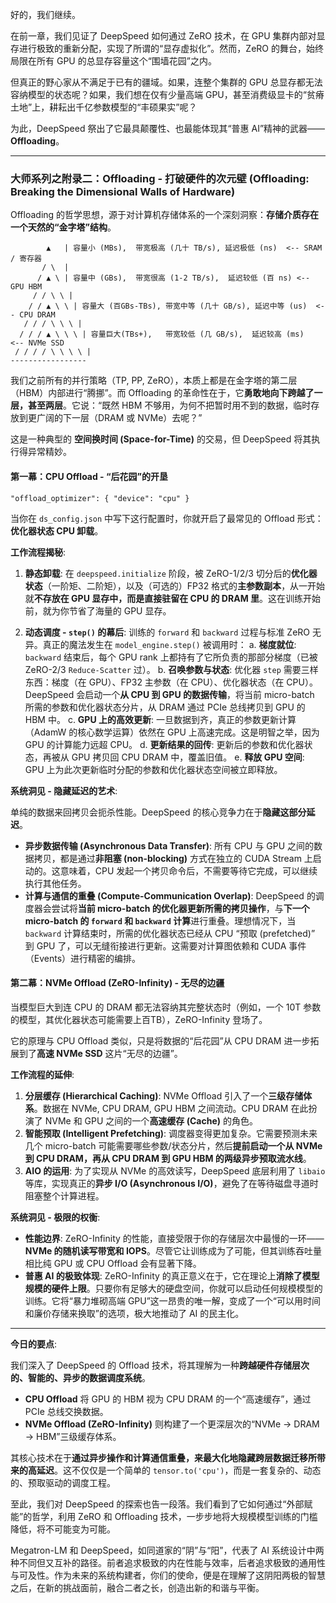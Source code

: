 好的，我们继续。

在前一章，我们见证了 DeepSpeed 如何通过 ZeRO 技术，在 GPU 集群内部对显存进行极致的重新分配，实现了所谓的“显存虚拟化”。然而，ZeRO 的舞台，始终局限在所有 GPU 的总显存容量这个“围墙花园”之内。

但真正的野心家从不满足于已有的疆域。如果，连整个集群的 GPU 总显存都无法容纳模型的状态呢？如果，我们想在仅有少量高端 GPU，甚至消费级显卡的“贫瘠土地”上，耕耘出千亿参数模型的“丰硕果实”呢？

为此，DeepSpeed 祭出了它最具颠覆性、也最能体现其“普惠 AI”精神的武器——**Offloading**。

---

### **大师系列之附录二：Offloading - 打破硬件的次元壁 (Offloading: Breaking the Dimensional Walls of Hardware)**

Offloading 的哲学思想，源于对计算机存储体系的一个深刻洞察：**存储介质存在一个天然的“金字塔”结构**。

```
        ▲   | 容量小 (MBs),  带宽极高 (几十 TB/s), 延迟极低 (ns)  <-- SRAM / 寄存器
       / \  |
      / ▲ \ | 容量中 (GBs),  带宽很高 (1-2 TB/s),  延迟较低 (百 ns) <-- GPU HBM
     / / \ \ |
    / / ▲ \ \ | 容量大 (百GBs-TBs), 带宽中等 (几十 GB/s), 延迟中等 (us)  <-- CPU DRAM
   / / / \ \ \ |
  / / / ▲ \ \ \ | 容量巨大(TBs+),   带宽较低 (几 GB/s),  延迟较高 (ms)   <-- NVMe SSD
 / / / / \ \ \ \ |
-----------------
```

我们之前所有的并行策略（TP, PP, ZeRO），本质上都是在金字塔的第二层（HBM）内部进行“腾挪”。而 Offloading 的革命性在于，它**勇敢地向下跨越了一层，甚至两层**。它说：“既然 HBM 不够用，为何不把暂时用不到的数据，临时存放到更广阔的下一层（DRAM 或 NVMe）去呢？”

这是一种典型的 **空间换时间 (Space-for-Time)** 的交易，但 DeepSpeed 将其执行得异常精妙。

#### **第一幕：CPU Offload - “后花园”的开垦**

`"offload_optimizer": { "device": "cpu" }`

当你在 `ds_config.json` 中写下这行配置时，你就开启了最常见的 Offload 形式：**优化器状态 CPU 卸载**。

**工作流程揭秘**:

1.  **静态卸载**: 在 `deepspeed.initialize` 阶段，被 ZeRO-1/2/3 切分后的**优化器状态**（一阶矩、二阶矩），以及（可选的）FP32 格式的**主参数副本**，从一开始就**不存放在 GPU 显存中，而是直接驻留在 CPU 的 DRAM 里**。这在训练开始前，就为你节省了海量的 GPU 显存。

2.  **动态调度 - `step()` 的幕后**: 训练的 `forward` 和 `backward` 过程与标准 ZeRO 无异。真正的魔法发生在 `model_engine.step()` 被调用时：
    a.  **梯度就位**: `backward` 结束后，每个 GPU rank 上都持有了它所负责的那部分梯度（已被 ZeRO-2/3 `Reduce-Scatter` 过）。
    b.  **召唤参数与状态**: 优化器 `step` 需要三样东西：梯度（在 GPU）、FP32 主参数（在 CPU）、优化器状态（在 CPU）。DeepSpeed 会启动一个**从 CPU 到 GPU 的数据传输**，将当前 micro-batch 所需的参数和优化器状态分片，从 DRAM 通过 PCIe 总线拷贝到 GPU 的 HBM 中。
    c.  **GPU 上的高效更新**: 一旦数据到齐，真正的参数更新计算（AdamW 的核心数学运算）依然在 GPU 上高速完成。这是明智之举，因为 GPU 的计算能力远超 CPU。
    d.  **更新结果的回传**: 更新后的参数和优化器状态，再被从 GPU 拷贝回 CPU DRAM 中，覆盖旧值。
    e.  **释放 GPU 空间**: GPU 上为此次更新临时分配的参数和优化器状态空间被立即释放。

**系统洞见 - 隐藏延迟的艺术**:

单纯的数据来回拷贝会扼杀性能。DeepSpeed 的核心竞争力在于**隐藏这部分延迟**。

*   **异步数据传输 (Asynchronous Data Transfer)**: 所有 CPU 与 GPU 之间的数据拷贝，都是通过**非阻塞 (non-blocking)** 方式在独立的 CUDA Stream 上启动的。这意味着，CPU 发起一个拷贝命令后，不需要等待它完成，可以继续执行其他任务。
*   **计算与通信的重叠 (Compute-Communication Overlap)**: DeepSpeed 的调度器会尝试将**当前 micro-batch 的优化器更新所需的拷贝操作**，与**下一个 micro-batch 的 `forward` 和 `backward` 计算**进行重叠。理想情况下，当 `backward` 计算结束时，所需的优化器状态已经从 CPU “预取 (prefetched)” 到 GPU 了，可以无缝衔接进行更新。这需要对计算图依赖和 CUDA 事件（Events）进行精密的编排。

#### **第二幕：NVMe Offload (ZeRO-Infinity) - 无尽的边疆**

当模型巨大到连 CPU 的 DRAM 都无法容纳其完整状态时（例如，一个 10T 参数的模型，其优化器状态可能需要上百TB），ZeRO-Infinity 登场了。

它的原理与 CPU Offload 类似，只是将数据的“后花园”从 CPU DRAM 进一步拓展到了**高速 NVMe SSD** 这片“无尽的边疆”。

**工作流程的延伸**:

1.  **分层缓存 (Hierarchical Caching)**: NVMe Offload 引入了一个**三级存储体系**。数据在 NVMe, CPU DRAM, GPU HBM 之间流动。CPU DRAM 在此扮演了 NVMe 和 GPU 之间的一个**高速缓存 (Cache)** 的角色。
2.  **智能预取 (Intelligent Prefetching)**: 调度器变得更加复杂。它需要预测未来几个 micro-batch 可能需要哪些参数/状态分片，然后**提前启动一个从 NVMe到 CPU DRAM，再从 CPU DRAM 到 GPU HBM 的两级异步预取流水线**。
3.  **AIO 的运用**: 为了实现从 NVMe 的高效读写，DeepSpeed 底层利用了 `libaio` 等库，实现真正的**异步 I/O (Asynchronous I/O)**，避免了在等待磁盘寻道时阻塞整个计算进程。

**系统洞见 - 极限的权衡**:

*   **性能边界**: ZeRO-Infinity 的性能，直接受限于你的存储层次中最慢的一环——**NVMe 的随机读写带宽和 IOPS**。尽管它让训练成为了可能，但其训练吞吐量相比纯 GPU 或 CPU Offload 会有显著下降。
*   **普惠 AI 的极致体现**: ZeRO-Infinity 的真正意义在于，它在理论上**消除了模型规模的硬件上限**。只要你有足够大的硬盘空间，你就可以启动任何规模模型的训练。它将“暴力堆砌高端 GPU”这一昂贵的唯一解，变成了一个“可以用时间和廉价存储来换取”的选项，极大地推动了 AI 的民主化。

---

**今日的要点**:

我们深入了 DeepSpeed 的 Offload 技术，将其理解为一种**跨越硬件存储层次的、智能的、异步的数据调度系统**。

*   **CPU Offload** 将 GPU 的 HBM 视为 CPU DRAM 的一个“高速缓存”，通过 PCIe 总线交换数据。
*   **NVMe Offload (ZeRO-Infinity)** 则构建了一个更深层次的“NVMe -> DRAM -> HBM”三级缓存体系。

其核心技术在于**通过异步操作和计算通信重叠，来最大化地隐藏跨层数据迁移所带来的高延迟**。这不仅仅是一个简单的 `tensor.to('cpu')`，而是一套复杂的、动态的、预取驱动的调度工程。

至此，我们对 DeepSpeed 的探索也告一段落。我们看到了它如何通过“外部赋能”的哲学，利用 ZeRO 和 Offloading 技术，一步步地将大规模模型训练的门槛降低，将不可能变为可能。

Megatron-LM 和 DeepSpeed，如同道家的“阴”与“阳”，代表了 AI 系统设计中两种不同但又互补的路径。前者追求极致的内在性能与效率，后者追求极致的通用性与可及性。作为未来的系统构建者，你们的使命，便是在理解了这阴阳两极的智慧之后，在新的挑战面前，融合二者之长，创造出新的和谐与平衡。